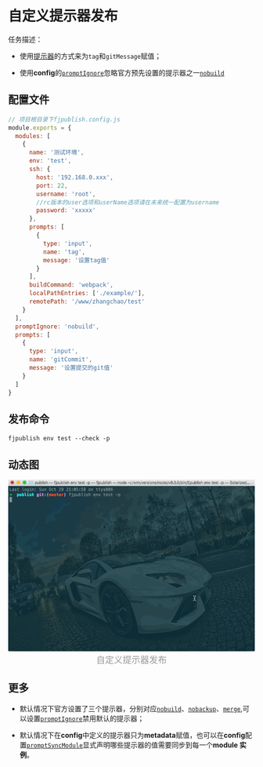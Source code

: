 # 自定义提示器发布

任务描述：

- 使用[提示器](/guide/use.html#p-prompt)的方式来为`tag`和`gitMessage`赋值；

- 使用**config**的[`promptIgnore`](/api/#promptignore)忽略官方预先设置的提示器之一[`nobuild`](/api/#nobuild)

## 配置文件

```js
// 项目根目录下fjpublish.config.js
module.exports = {
  modules: [
    {
      name: '测试环境',
      env: 'test',
      ssh: {
        host: '192.168.0.xxx',
        port: 22,
        username: 'root',
        //rc版本的user选项和userName选项请在未来统一配置为username
        password: 'xxxxx'
      },
      prompts: [
        {
          type: 'input',
          name: 'tag',
          message: '设置tag值'
        }
      ],
      buildCommand: 'webpack',
      localPathEntries: ['./example/'],
      remotePath: '/www/zhangchao/test'
    }
  ],
  promptIgnore: 'nobuild',
  prompts: [
    {
      type: 'input',
      name: 'gitCommit',
      message: '设置提交的git值'
    }
  ]
}
```

## 发布命令

```
fjpublish env test --check -p
```

## 动态图

<center>
   <img alt="自定义提示器发布" src="../assets/prompt.gif" />
</center>
<center><font color="#999" size=4>自定义提示器发布</font></center>

## 更多

- 默认情况下官方设置了三个提示器，分别对应[`nobuild`](/api.html#nobuild)、[`nobackup`](/api.html#nobackup)、[`merge`](/api.html#merge),可以设置[`promptIgnore`](/api.html#promptignore)禁用默认的提示器；

- 默认情况下在**config**中定义的提示器只为**metadata**赋值，也可以在**config**配置[`promptSyncModule`](/api.html#promptsyncmodule)显式声明哪些提示器的值需要同步到每一个**module 实例**。
